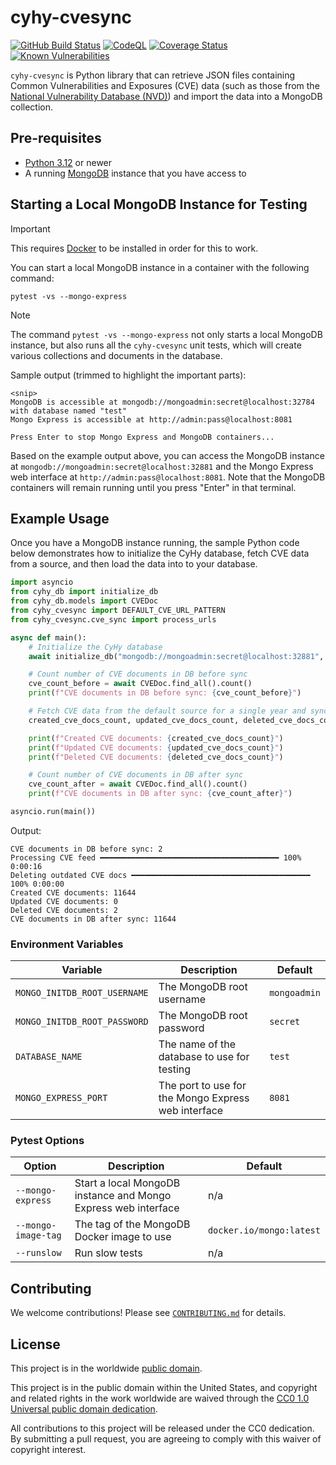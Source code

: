 # cyhy-cvesync #

[![GitHub Build Status](https://github.com/cisagov/cyhy-cvesync/workflows/build/badge.svg)](https://github.com/cisagov/cyhy-cvesync/actions)
[![CodeQL](https://github.com/cisagov/cyhy-cvesync/workflows/CodeQL/badge.svg)](https://github.com/cisagov/cyhy-cvesync/actions/workflows/codeql-analysis.yml)
[![Coverage Status](https://coveralls.io/repos/github/cisagov/cyhy-cvesync/badge.svg?branch=develop)](https://coveralls.io/github/cisagov/cyhy-cvesync?branch=develop)
[![Known Vulnerabilities](https://snyk.io/test/github/cisagov/cyhy-cvesync/develop/badge.svg)](https://snyk.io/test/github/cisagov/cyhy-cvesync)

`cyhy-cvesync` is Python library that can retrieve JSON files containing Common
Vulnerabilities and Exposures (CVE) data (such as those from the [National
Vulnerability Database (NVD)](https://nvd.nist.gov/)) and import the data into a
MongoDB collection.

## Pre-requisites ##

- [Python 3.12](https://www.python.org/downloads/) or newer
- A running [MongoDB](https://www.mongodb.com/) instance that you have access to

## Starting a Local MongoDB Instance for Testing ##

> [!IMPORTANT]
> This requires [Docker](https://www.docker.com/) to be installed in
> order for this to work.

You can start a local MongoDB instance in a container with the following
command:

```console
pytest -vs --mongo-express
```

> [!NOTE]
> The command `pytest -vs --mongo-express` not only starts a local
> MongoDB instance, but also runs all the `cyhy-cvesync` unit tests, which will
> create various collections and documents in the database.

Sample output (trimmed to highlight the important parts):

```console
<snip>
MongoDB is accessible at mongodb://mongoadmin:secret@localhost:32784 with database named "test"
Mongo Express is accessible at http://admin:pass@localhost:8081

Press Enter to stop Mongo Express and MongoDB containers...
```

Based on the example output above, you can access the MongoDB instance at
`mongodb://mongoadmin:secret@localhost:32881` and the Mongo Express web
interface at `http://admin:pass@localhost:8081`.  Note that the MongoDB
containers will remain running until you press "Enter" in that terminal.

## Example Usage ##

Once you have a MongoDB instance running, the sample Python code below
demonstrates how to initialize the CyHy database, fetch CVE data from a source,
and then load the data into to your database.

```python
import asyncio
from cyhy_db import initialize_db
from cyhy_db.models import CVEDoc
from cyhy_cvesync import DEFAULT_CVE_URL_PATTERN
from cyhy_cvesync.cve_sync import process_urls

async def main():
    # Initialize the CyHy database
    await initialize_db("mongodb://mongoadmin:secret@localhost:32881", "test")

    # Count number of CVE documents in DB before sync
    cve_count_before = await CVEDoc.find_all().count()
    print(f"CVE documents in DB before sync: {cve_count_before}")

    # Fetch CVE data from the default source for a single year and sync it to the database
    created_cve_docs_count, updated_cve_docs_count, deleted_cve_docs_count = await process_urls([DEFAULT_CVE_URL_PATTERN.format(year=2024)], cve_data_gzipped=True)

    print(f"Created CVE documents: {created_cve_docs_count}")
    print(f"Updated CVE documents: {updated_cve_docs_count}")
    print(f"Deleted CVE documents: {deleted_cve_docs_count}")

    # Count number of CVE documents in DB after sync
    cve_count_after = await CVEDoc.find_all().count()
    print(f"CVE documents in DB after sync: {cve_count_after}")

asyncio.run(main())
```

Output:

```console
CVE documents in DB before sync: 2
Processing CVE feed ━━━━━━━━━━━━━━━━━━━━━━━━━━━━━━━━━━━━━━━━ 100% 0:00:16
Deleting outdated CVE docs ━━━━━━━━━━━━━━━━━━━━━━━━━━━━━━━━━━━━━━━━ 100% 0:00:00
Created CVE documents: 11644
Updated CVE documents: 0
Deleted CVE documents: 2
CVE documents in DB after sync: 11644
```

### Environment Variables ###

| Variable | Description | Default |
|----------|-------------|---------|
| `MONGO_INITDB_ROOT_USERNAME` | The MongoDB root username | `mongoadmin` |
| `MONGO_INITDB_ROOT_PASSWORD` | The MongoDB root password | `secret` |
| `DATABASE_NAME` | The name of the database to use for testing | `test` |
| `MONGO_EXPRESS_PORT` | The port to use for the Mongo Express web interface | `8081` |

### Pytest Options ###

| Option | Description | Default |
|--------|-------------|---------|
| `--mongo-express` | Start a local MongoDB instance and Mongo Express web interface | n/a |
| `--mongo-image-tag` | The tag of the MongoDB Docker image to use | `docker.io/mongo:latest` |
| `--runslow` | Run slow tests | n/a |

## Contributing ##

We welcome contributions!  Please see [`CONTRIBUTING.md`](CONTRIBUTING.md) for
details.

## License ##

This project is in the worldwide [public domain](LICENSE).

This project is in the public domain within the United States, and
copyright and related rights in the work worldwide are waived through
the [CC0 1.0 Universal public domain
dedication](https://creativecommons.org/publicdomain/zero/1.0/).

All contributions to this project will be released under the CC0
dedication. By submitting a pull request, you are agreeing to comply
with this waiver of copyright interest.
